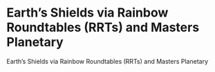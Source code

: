 # Earth’s Shields via Rainbow Roundtables (RRTs) and Masters Planetary

Earth’s Shields via Rainbow Roundtables (RRTs) and Masters Planetary